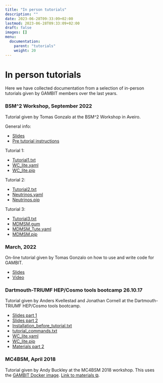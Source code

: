 ```yaml
---
title: "In person tutorials"
description: ""
date: 2023-06-28T09:33:09+02:00
lastmod: 2023-06-28T09:33:09+02:00
draft: false
images: []
menu:
  documentation:
    parent: "tutorials"
    weight: 20
---
```


# In person tutorials

Here we have collected documentation from a selection of in-person tutorials given by GAMBIT members over the last years.

### BSM^2 Workshop, September 2022
Tutorial given by Tomas Gonzalo at the BSM^2 Workshop in Aveiro.

General info:
* [Slides](/tutorials/BSM2/Tutorial.pdf)
* [Pre tutorial instructions](/tutorials/BSM2/Pre_Tutorial_Instructions.txt)

Tutorial 1:
* [Tutorial1.txt](/tutorials/BSM2/Tutorial1.txt)
* [WC_lite.yaml](/tutorials/BSM2/WC_lite.yaml)
* [WC_lite.pip](/tutorials/BSM2/WC_lite.pip)

Tutorial 2:
* [Tutorial2.txt](/tutorials/BSM2/Tutorial2.txt)
* [Neutrinos.yaml](/tutorials/BSM2/Neutrinos.yaml)
* [Neutrinos.pip](/tutorials/BSM2/Neutrinos.pip)

Tutorial 3:
* [Tutorial3.txt](/tutorials/BSM2/Tutorial3.txt)
* [MDMSM.gum](/tutorials/BSM2/MDMSM.gum)
* [MDMSM_Tute.yaml](/tutorials/BSM2/MDMSM_Tute.yaml)
* [MDMSM.pip](/tutorials/BSM2/MDMSM.pip)


### March, 2022
On-line tutorial given by Tomas Gonzalo on how to use and write code for GAMBIT.
* [Slides](/tutorials/GAMBIT_Tutorial_Tomas/GAMBIT_Tutorial_Tomas.pdf)
* [Video](/tutorials/GAMBIT_Tutorial_Tomas/GAMBIT_Tutorial_Tomas.mp4)


### Dartmouth-TRIUMF HEP/Cosmo tools bootcamp 26.10.17
Tutorial given by Anders Kvellestad and Jonathan Cornell at the Dartmouth-TRIUMF HEP/Cosmo tools bootcamp.
* [Slides part 1](/tutorials/TRIUMF/GAMBIT_Dartmouth_TRIUMF.pdf)
* [Slides part 2](/tutorials/TRIUMF/GAMBIT_Tutorial_Part_2.pdf)
* [Installation_before_tutorial.txt](/tutorials/TRIUMF/Installation_before_tutorial.txt)
* [tutorial_commands.txt](/tutorials/TRIUMF/tutorial_commands.txt)
* [WC_lite.yaml](/tutorials/TRIUMF/WC_lite.yaml)
* [WC_lite.pip](/tutorials/TRIUMF/WC_lite.pip)
* [Materials part 2](/tutorials/TRIUMF/Materials.zip)


### MC4BSM, April 2018

Tutorial given by Andy Buckley at the MC4BSM 2018 workshop. This uses the [GAMBIT Docker image](../../installation/docker_usage). [Link to materials ⧉](https://conference.ippp.dur.ac.uk/event/656/contributions/4005/).